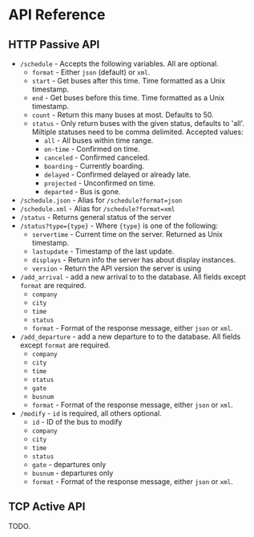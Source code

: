 # API Reference

## HTTP Passive API

- `/schedule` - Accepts the following variables. All are optional.
	- `format` - Either `json` (default) or `xml`.
	- `start` - Get buses after this time. Time formatted as a Unix timestamp.
	- `end` - Get buses before this time. Time formatted as a Unix timestamp.
	- `count` - Return this many buses at most.  Defaults to 50.
	- `status` - Only return buses with the given status, defaults to 'all'.  Miltiple statuses need to be comma delimited.  Accepted values:
		- `all` - All buses within time range.
		- `on-time` - Confirmed on time.
		- `canceled` - Confirmed canceled.
		- `boarding` - Currently boarding.
		- `delayed` - Confirmed delayed or already late.
		- `projected` - Unconfirmed on time.
		- `departed` - Bus is gone.
- `/schedule.json` - Alias for `/schedule?format=json`
- `/schedule.xml` - Alias for `/schedule?format=xml`
- `/status` - Returns general status of the server
- `/status?type={type}` - Where `{type}` is one of the following:
	- `servertime` - Current time on the server. Returned as Unix timestamp.
	- `lastupdate` - Timestamp of the last update.
	- `displays` - Return info the server has about display instances.
	- `version` - Return the API version the server is using
- `/add_arrival` - add a new arrival to to the database.  All fields except `format` are required.
	- `company`
	- `city`
	- `time`
	- `status`
	- `format` - Format of the response message, either `json` or `xml`.
- `/add_departure` - add a new departure to to the database.  All fields except `format` are required.
	- `company`
	- `city`
	- `time`
	- `status`
	- `gate`
	- `busnum`
	- `format` - Format of the response message, either `json` or `xml`.
- `/modify` - `id` is required, all others optional.
	- `id` - ID of the bus to modify
	- `company`
	- `city`
	- `time`
	- `status`
	- `gate` - departures only
	- `busnum` - departures only
	- `format` - Format of the response message, either `json` or `xml`.
	
## TCP Active API

TODO.
